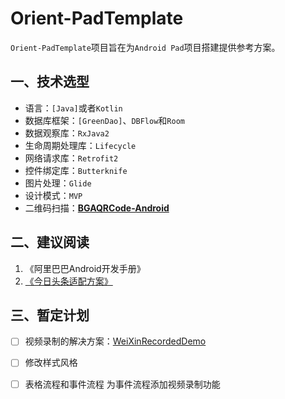 # Orient-PadTemplate
`Orient-PadTemplate`项目旨在为`Android Pad`项目搭建提供参考方案。 

## 一、技术选型

- 语言：`[Java]`或者`Kotlin`
- 数据库框架：`[GreenDao]`、`DBFlow`和`Room`
- 数据观察库：`RxJava2`
- 生命周期处理库：`Lifecycle`
- 网络请求库：`Retrofit2`
- 控件绑定库：`Butterknife`
- 图片处理：`Glide`
- 设计模式：`MVP`
- 二维码扫描：[**BGAQRCode-Android**](<https://github.com/bingoogolapple/BGAQRCode-Android>)

## 二、建议阅读

1. 《阿里巴巴Android开发手册》
2. [《今日头条适配方案》](<https://juejin.im/post/5b7a29736fb9a019d53e7ee2>)

## 三、暂定计划

- [ ] 视频录制的解决方案：[WeiXinRecordedDemo](<https://github.com/Zhaoss/WeiXinRecordedDemo>)

- [ ] 修改样式风格
- [ ] 表格流程和事件流程 为事件流程添加视频录制功能